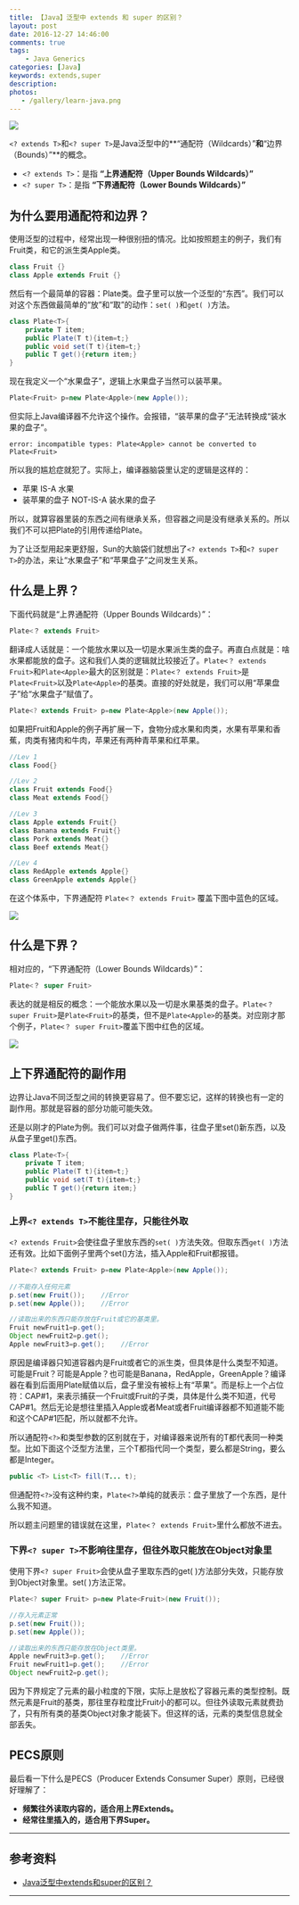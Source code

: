 ```yaml
---
title: 【Java】泛型中 extends 和 super 的区别？
layout: post
date: 2016-12-27 14:46:00
comments: true
tags: 
    - Java Generics
categories: [Java]
keywords: extends,super
description: 
photos:
   - /gallery/learn-java.png
---
```



![](/gallery/java-genericity/example.png)


`<? extends T>`和`<? super T>`是Java泛型中的**“通配符（Wildcards）”**和**“边界（Bounds）”**的概念。

- `<? extends T>`：是指 **“上界通配符（Upper Bounds Wildcards）”**
- `<? super T>`：是指 **“下界通配符（Lower Bounds Wildcards）”**


## **为什么要用通配符和边界？**

使用泛型的过程中，经常出现一种很别扭的情况。比如按照题主的例子，我们有Fruit类，和它的派生类Apple类。

```java
class Fruit {}
class Apple extends Fruit {}
```

然后有一个最简单的容器：Plate类。盘子里可以放一个泛型的“东西”。我们可以对这个东西做最简单的“放”和“取”的动作：`set( )`和`get( )`方法。

```java
class Plate<T>{
    private T item;
    public Plate(T t){item=t;}
    public void set(T t){item=t;}
    public T get(){return item;}
}
```

<!--more-->


现在我定义一个“水果盘子”，逻辑上水果盘子当然可以装苹果。

```java
Plate<Fruit> p=new Plate<Apple>(new Apple());
```

但实际上Java编译器不允许这个操作。会报错，“装苹果的盘子”无法转换成“装水果的盘子”。

```
error: incompatible types: Plate<Apple> cannot be converted to Plate<Fruit>
```

所以我的尴尬症就犯了。实际上，编译器脑袋里认定的逻辑是这样的：

- 苹果 IS-A 水果
- 装苹果的盘子 NOT-IS-A 装水果的盘子

所以，就算容器里装的东西之间有继承关系，但容器之间是没有继承关系的。所以我们不可以把Plate的引用传递给Plate。

为了让泛型用起来更舒服，Sun的大脑袋们就想出了`<? extends T>`和`<? super T>`的办法，来让“水果盘子”和“苹果盘子”之间发生关系。

## **什么是上界？**

下面代码就是“上界通配符（Upper Bounds Wildcards）”：

```java
Plate<？ extends Fruit>
```

翻译成人话就是：一个能放水果以及一切是水果派生类的盘子。再直白点就是：啥水果都能放的盘子。这和我们人类的逻辑就比较接近了。`Plate<？ extends Fruit>`和`Plate<Apple>`最大的区别就是：`Plate<？ extends Fruit>`是`Plate<Fruit>`以及`Plate<Apple>`的基类。直接的好处就是，我们可以用“苹果盘子”给“水果盘子”赋值了。

```java
Plate<? extends Fruit> p=new Plate<Apple>(new Apple());
```

如果把Fruit和Apple的例子再扩展一下，食物分成水果和肉类，水果有苹果和香蕉，肉类有猪肉和牛肉，苹果还有两种青苹果和红苹果。

```java
//Lev 1
class Food{}

//Lev 2
class Fruit extends Food{}
class Meat extends Food{}

//Lev 3
class Apple extends Fruit{}
class Banana extends Fruit{}
class Pork extends Meat{}
class Beef extends Meat{}

//Lev 4
class RedApple extends Apple{}
class GreenApple extends Apple{}
```

在这个体系中，下界通配符 `Plate<？ extends Fruit>` 覆盖下图中蓝色的区域。

![](/gallery/java-genericity/lowerBounds.png)

## **什么是下界？**

相对应的，“下界通配符（Lower Bounds Wildcards）”：

```java
Plate<？ super Fruit>
```

表达的就是相反的概念：一个能放水果以及一切是水果基类的盘子。`Plate<？ super Fruit>`是`Plate<Fruit>`的基类，但不是`Plate<Apple>`的基类。对应刚才那个例子，`Plate<？ super Fruit>`覆盖下图中红色的区域。

![](/gallery/java-genericity/upperBounds.png)

## **上下界通配符的副作用**

边界让Java不同泛型之间的转换更容易了。但不要忘记，这样的转换也有一定的副作用。那就是容器的部分功能可能失效。

还是以刚才的Plate为例。我们可以对盘子做两件事，往盘子里set()新东西，以及从盘子里get()东西。

```java
class Plate<T>{
    private T item;
    public Plate(T t){item=t;}
    public void set(T t){item=t;}
    public T get(){return item;}
}
```

### 上界`<? extends T>`不能往里存，只能往外取

`<? extends Fruit>`会使往盘子里放东西的`set( )`方法失效。但取东西`get( )`方法还有效。比如下面例子里两个set()方法，插入Apple和Fruit都报错。

```java
Plate<? extends Fruit> p=new Plate<Apple>(new Apple());
	
//不能存入任何元素
p.set(new Fruit());    //Error
p.set(new Apple());    //Error

//读取出来的东西只能存放在Fruit或它的基类里。
Fruit newFruit1=p.get();
Object newFruit2=p.get();
Apple newFruit3=p.get();    //Error
```

原因是编译器只知道容器内是Fruit或者它的派生类，但具体是什么类型不知道。可能是Fruit？可能是Apple？也可能是Banana，RedApple，GreenApple？编译器在看到后面用Plate赋值以后，盘子里没有被标上有“苹果”。而是标上一个占位符：CAP#1，来表示捕获一个Fruit或Fruit的子类，具体是什么类不知道，代号CAP#1。然后无论是想往里插入Apple或者Meat或者Fruit编译器都不知道能不能和这个CAP#1匹配，所以就都不允许。

所以通配符`<?>`和类型参数的区别就在于，对编译器来说所有的T都代表同一种类型。比如下面这个泛型方法里，三个T都指代同一个类型，要么都是String，要么都是Integer。

```java
public <T> List<T> fill(T... t);
```

但通配符`<?>`没有这种约束，`Plate<?>`单纯的就表示：盘子里放了一个东西，是什么我不知道。

所以题主问题里的错误就在这里，`Plate<？ extends Fruit>`里什么都放不进去。

### 下界`<? super T>`不影响往里存，但往外取只能放在Object对象里

使用下界`<? super Fruit>`会使从盘子里取东西的get( )方法部分失效，只能存放到Object对象里。set( )方法正常。

```java
Plate<? super Fruit> p=new Plate<Fruit>(new Fruit());

//存入元素正常
p.set(new Fruit());
p.set(new Apple());

//读取出来的东西只能存放在Object类里。
Apple newFruit3=p.get();    //Error
Fruit newFruit1=p.get();    //Error
Object newFruit2=p.get();
```

因为下界规定了元素的最小粒度的下限，实际上是放松了容器元素的类型控制。既然元素是Fruit的基类，那往里存粒度比Fruit小的都可以。但往外读取元素就费劲了，只有所有类的基类Object对象才能装下。但这样的话，元素的类型信息就全部丢失。

## **PECS原则**

最后看一下什么是PECS（Producer Extends Consumer Super）原则，已经很好理解了：

- **频繁往外读取内容的，适合用上界Extends。**
- **经常往里插入的，适合用下界Super。**


----

## 参考资料

- [Java泛型中extends和super的区别？](http://www.ciaoshen.com/2016/08/21/superExtends/)

----